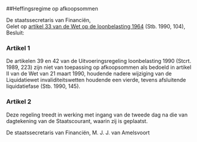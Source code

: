 <meta http-equiv='Content-Type' content='text/html; charset=utf-8' />

##Heffingsregime op afkoopsommen 

De staatssecretaris van Financiën,  
Gelet op [artikel 33 van de Wet op de loonbelasting 1964](../../../../../wet/wet/op/de/loonbelasting/1964/BWBR0002471/README.md) (Stb. 1990, 104),
Besluit:    

### Artikel  1  

De artikelen 39 en 42 van de Uitvoeringsregeling loonbelasting 1990 (Stcrt. 1989, 223) zijn niet van toepassing op afkoopsommen als bedoeld in artikel II van de Wet van 21 maart 1990, houdende nadere wijziging van de Liquidatiewet invaliditeitswetten houdende een vierde, tevens afsluitende liquidatiefase (Stb. 1990, 145). 

### Artikel  2  

Deze regeling treedt in werking met ingang van de tweede dag na die van dagtekening van de Staatscourant, waarin zij is geplaatst. 

De 
staatssecretaris van Financiën, 
M. J. J. van  Amelsvoort      
